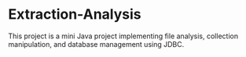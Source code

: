 # Extraction-Analysis
This project is a mini Java project implementing file analysis, collection manipulation, and database management using JDBC.
